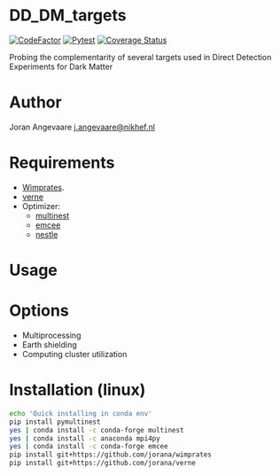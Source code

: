 # DD_DM_targets
[![CodeFactor](https://www.codefactor.io/repository/github/jorana/directdmtargets/badge)](https://www.codefactor.io/repository/github/jorana/directdmtargets)
[![Pytest](https://github.com/jorana/DirectDmTargets/workflows/Pytest/badge.svg)](https://github.com/jorana/DirectDmTargets/actions?query=workflow%3APytest)
[![Coverage Status](https://coveralls.io/repos/github/jorana/DirectDmTargets/badge.svg?branch=master)](https://coveralls.io/github/jorana/DirectDmTargets?branch=restructure_dddm)

Probing the complementarity of several targets used in Direct Detection Experiments for Dark Matter

# Author
Joran Angevaare <j.angevaare@nikhef.nl>

# Requirements
 - [Wimprates](https://github.com/jorana/wimprates).
 - [verne](https://github.com/jorana/verne)
 - Optimizer:
    - [multinest](https://github.com/JohannesBuchner/PyMultiNest)
    - [emcee](https://emcee.readthedocs.io/en/stable/)
    - [nestle](http://kylebarbary.com/nestle/)

# Usage

# Options
 - Multiprocessing
 - Earth shielding
 - Computing cluster utilization

# Installation (linux)
```bash
echo 'Quick installing in conda env'
pip install pymultinest
yes | conda install -c conda-forge multinest
yes | conda install -c anaconda mpi4py
yes | conda install -c conda-forge emcee
pip install git+https://github.com/jorana/wimprates
pip install git+https://github.com/jorana/verne
```

